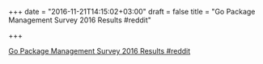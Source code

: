 +++
date = "2016-11-21T14:15:02+03:00"
draft = false
title = "Go Package Management Survey 2016 Results  #reddit"

+++

<p><a href="https://t.co/uOBUeyWUzn">Go Package Management Survey 2016 Results  #reddit</a></p>

